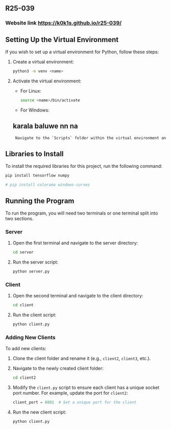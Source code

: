 ## R25-039

### Website link https://k0k1s.github.io/r25-039/



## Setting Up the Virtual Environment

If you wish to set up a virtual environment for Python, follow these steps:

1. Create a virtual environment:
   ```bash
   python3 -m venv <name>
   ```

2. Activate the virtual environment:
   - For Linux:
     ```bash
     source <name>/bin/activate
     ```
   - For Windows: 
   
   ## karala baluwe nn na

    ```bash
     Navigate to the `Scripts` folder within the virtual environment and run the `activate` script.
     ```



## Libraries to Install

To install the required libraries for this project, run the following command:

```bash
pip install tensorflow numpy
```

```bash
# pip install colorama windows-curses
```



## Running the Program

To run the program, you will need two terminals or one terminal split into two sections.

### Server

1. Open the first terminal and navigate to the server directory:
   ```bash
   cd server
   ```

2. Run the server script:
   ```bash
   python server.py
   ```

### Client

1. Open the second terminal and navigate to the client directory:
   ```bash
   cd client
   ```

2. Run the client script:
   ```bash
   python client.py
   ```

### Adding New Clients

To add new clients:

1. Clone the client folder and rename it (e.g., `client2`, `client3`, etc.).

2. Navigate to the newly created client folder:
   ```bash
   cd client2
   ```

3. Modify the `client.py` script to ensure each client has a unique socket port number. For example, update the port for `client2`:
   ```python
   client_port = 6001  # Set a unique port for the client
   ```

4. Run the new client script:
   ```bash
   python client.py
   ```